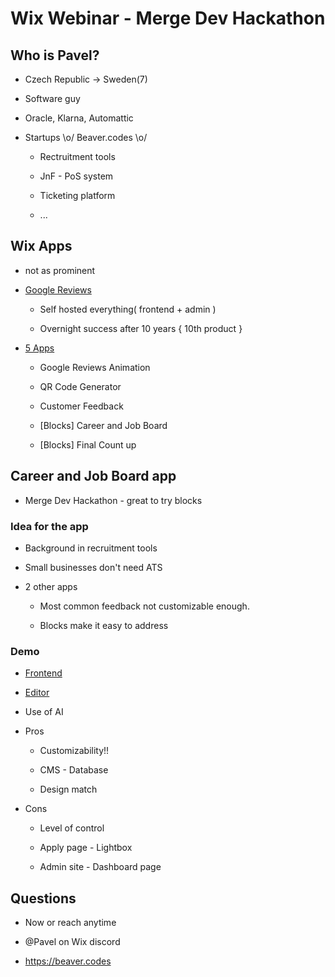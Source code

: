 
# Wix Webinar - Merge Dev Hackathon





## Who is Pavel?

- Czech Republic -> Sweden(7)

- Software guy

- Oracle, Klarna, Automattic

- Startups \o/ Beaver.codes \o/

    - Rectruitment tools 
    
    - JnF - PoS system
    
    - Ticketing platform

    - ...




## Wix Apps

- <Velo> not as prominent

- [Google Reviews](https://beaver.codes/google-reviews/)

    - Self hosted everything( frontend + admin )

    - Overnight success after 10 years { 10th product }

- [5 Apps](https://www.wix.com/app-market/developer/beaver-codes)

    - Google Reviews Animation

    - QR Code Generator

    - Customer Feedback

    - [Blocks] Career and Job Board

    - [Blocks] Final Count up






## Career and Job Board app

- Merge Dev Hackathon - great to try blocks



### Idea for the app

- Background in recruitment tools

- Small businesses don't need ATS

- 2 other apps 

    - Most common feedback not customizable enough.

    - Blocks make it easy to address



### Demo

- [Frontend](https://schofferpavel.wixstudio.com/jobboarddemo/blank)

- [Editor](https://editor.wix.com/studio/7d34db26-1915-46ec-97b4-a814487ec157?metaSiteId=70ff955a-2597-4704-8a25-5013c27afc3b) 
        
- Use of AI

- Pros

    - Customizability!!

    - CMS - Database

    - Design match

- Cons

    - Level of control

    - Apply page - Lightbox

    - Admin site - Dashboard page







## Questions

- Now or reach anytime

- @Pavel on Wix discord

- https://beaver.codes